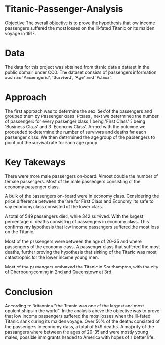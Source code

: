 # Titanic-Passenger-Analysis
Objective
The overall objective is to prove the hypothesis that low income passengers suffered the most losses on the ill-fated Titanic on its maiden voyage in 1912.

# Data
The data for this project was obtained from titanic data a dataset in the public domain under CC0. The dataset consists of passengers information such as 'Passengerid', 'Survived', 'Age' and 'Pclass'.

# Approach
The first approach was to determine the sex 'Sex'of the passengers and grouped them by Passenger class 'Pclass', next we determined the number of passengers for every passenger class 1 being 'First Class' 2 being 'Business Class' and 3 'Economy Class'. Armed with the outcome we proceeded to determine the number of survivors and deaths for each passenger class. We then determined the age group of the passengers to point out the survival rate for each age group.

# Key Takeways
There were more male passengers on-board. Almost double the number of female passengers. Most of the male passengers consisting of the economy passenger class.

A bulk of the passengers on-board were in economy class. Considering the price difference between the fare for First Class and Economy, its safe to say economy class consisted of the lower class.

A total of 549 passengers died, while 342 survived. With the largest percentage of deaths consisting of passengers in economy class. This confirms my hypothesis that low income passengers suffered the most loss on the Titanic.

Most of the passengers were between the age of 20-35 and where passengers of the economy class. A passenger class that suffered the most deaths, further proving the hypothesis that sinking of the Titanic was most catastrophic for the lower income young men.

Most of the passengers embarked the Titanic in Southampton, with the city of Cherbourg coming in 2nd and Queenstown at 3rd.

# Conclusion
According to Britannica "the Titanic was one of the largest and most opulent ships in the world". In the analysis above the objective was to prove that low income passengers suffered the most losses when the ill-fated Titanic sank during its maiden voyage. Over 50% of the deaths consisted of the passengers in economy class, a total of 549 deaths. A majority of the passangers where between the ages of 20-35 and were mostly young males, possible immigrants headed to America with hopes of a better life.
